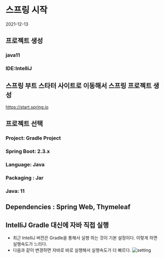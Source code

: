 # 스프링 시작
2021-12-13

## 프로젝트 생성
### java11
### IDE:IntelliJ

## 스프링 부트 스타터 사이트로 이동해서 스프링 프로젝트 생성
https://start.spring.io

## 프로젝트 선택
### Project: Gradle Project
### Spring Boot: 2.3.x
### Language: Java
### Packaging : Jar
### Java: 11

## Dependencies : Spring Web, Thymeleaf

## IntelliJ Gradle 대신에 자바 직접 실행
- 최근 IntelliJ 버전은 Gradle을 통해서 실행 하는 것이 기본 설정이다. 이렇게 하면 실행속도가 느리다. 
- 다음과 같이 변경하면 자바로 바로 실행해서 실행속도가 더 빠르다.
![setting](https://user-images.githubusercontent.com/33935620/145812896-6396e888-f6dd-4aa7-9df4-3f9bd479eebc.PNG)


